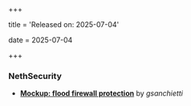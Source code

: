 +++

title = 'Released on: 2025-07-04'

date = 2025-07-04

+++

### NethSecurity

- **[Mockup: flood firewall protection](https://github.com/NethServer/nethsecurity/issues/1160)** by *gsanchietti*

